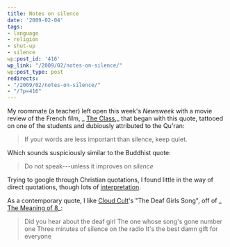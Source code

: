 ```yaml
---
title: Notes on silence
date: '2009-02-04'
tags:
- language
- religion
- shut-up
- silence
wp:post_id: '416'
wp_link: "/2009/02/notes-on-silence/"
wp:post_type: post
redirects:
- "/2009/02/notes-on-silence/"
- "/?p=416"
---
```


My roommate (a teacher) left open this week's _Newsweek_ with a movie review of the French film, _ [The Class](http://www.newsweek.com/id/182529),_ that began with this quote, tattooed on one of the students and dubiously attributed to the Qu'ran:

>

> If your words are less important than silence, keep quiet.

Which sounds suspiciously similar to the Buddhist quote:

>

> Do not speak---unless it improves on _silence_

Trying to google through Christian quotations, I found little in the way of direct quotations, though lots of [interpretation](http://www.therealpresence.org/chapel/howtoflw.htm). 

As a contemporary quote, I like [Cloud Cult](http://www.cloudcult.com/)'s "The Deaf Girls Song", off of _ [The Meaning of 8](http://www.amazon.com/Meaning-8-Cloud-Cult/dp/B000NQR7RK)_:

>

> Did you hear about the deaf girl
The one whose song's gone number one
Three minutes of silence on the radio
It's the best damn gift for everyone
